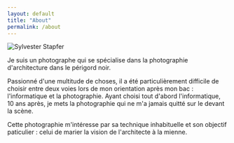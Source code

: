 ```yaml
---
layout: default
title: "About"
permalink: /about
---
```


<div class="content">
    <div class="about-image">
    <img src="https://pics.sylvesterstapfer.com/me.jpg" alt="Sylvester Stapfer">
  </div>
  <div class="about-text">
    <p>
      Je suis un photographe qui se spécialise dans la photographie d'architecture dans le périgord noir.
    </p>
    <p>
      Passionné d'une multitude de choses, il a été particulièrement difficile de choisir entre deux voies lors de mon orientation après mon bac : l'informatique et la photographie. Ayant choisi tout d'abord l'informatique, 10 ans après, je mets la photographie qui ne m'a jamais quitté sur le devant la scène.
    </p>
    <p>
      Cette photographie m'intéresse par sa technique inhabituelle et son objectif paticulier : celui de marier la vision de l'architecte à la mienne.
    </p>
  </div>

</div>
